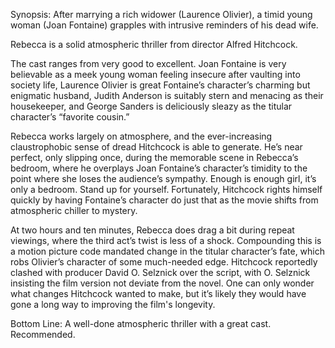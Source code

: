Synopsis: After marrying a rich widower (Laurence Olivier), a timid young woman (Joan Fontaine) grapples with intrusive reminders of his dead wife.

Rebecca is a solid atmospheric thriller from director Alfred Hitchcock.

The cast ranges from very good to excellent.  Joan Fontaine is very believable as a meek young woman feeling insecure after vaulting into society life, Laurence Olivier is great Fontaine’s character’s charming but enigmatic husband, Judith Anderson is suitably stern and menacing as their housekeeper, and George Sanders is deliciously sleazy as the titular character’s “favorite cousin.”

Rebecca works largely on atmosphere, and the ever-increasing claustrophobic sense of dread Hitchcock is able to generate.  He’s near perfect, only slipping once, during the memorable scene in Rebecca’s bedroom, where he overplays Joan Fontaine’s character’s timidity to the point where she loses the audience’s sympathy.  Enough is enough girl, it’s only a bedroom.  Stand up for yourself.  Fortunately, Hitchcock rights himself quickly by having Fontaine’s character do just that as the movie shifts from atmospheric chiller to mystery.

At two hours and ten minutes, Rebecca does drag a bit during repeat viewings, where the third act’s twist is less of a shock.  Compounding this is a motion picture code mandated change in the titular character’s fate, which robs Olivier’s character of some much-needed edge.  Hitchcock reportedly clashed with producer David O. Selznick over the script, with O. Selznick insisting the film version not deviate from the novel.  One can only wonder what changes Hitchcock wanted to make, but it’s likely they would have gone a long way to improving the film's longevity.

Bottom Line: A well-done atmospheric thriller with a great cast.  Recommended. 